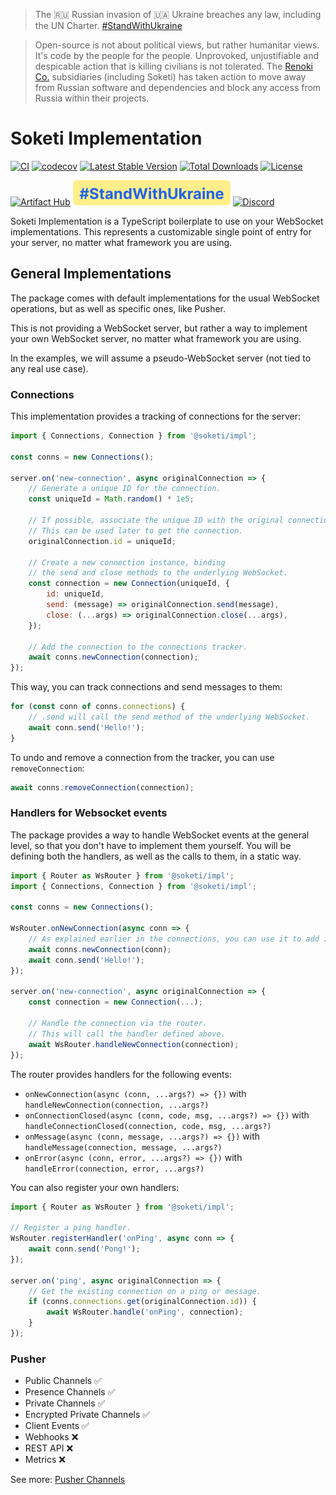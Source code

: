 > The 🇷🇺 Russian invasion of 🇺🇦 Ukraine breaches any law, including the UN Charter. [#StandWithUkraine](https://github.com/vshymanskyy/StandWithUkraine)

> Open-source is not about political views, but rather humanitar views. It's code by the people for the people. Unprovoked, unjustifiable and despicable action that is killing civilians is not tolerated. The [Renoki Co.](https://github.com/renoki-co) subsidiaries (including Soketi) has taken action to move away from Russian software and dependencies and block any access from Russia within their projects.

# Soketi Implementation

[![CI](https://github.com/soketi/impl/actions/workflows/ci.yml/badge.svg?branch=master)](https://github.com/soketi/impl/actions/workflows/ci.yml)
[![codecov](https://codecov.io/gh/soketi/impl/branch/master/graph/badge.svg)](https://codecov.io/gh/soketi/impl/branch/master)
[![Latest Stable Version](https://img.shields.io/github/v/release/soketi/impl)](https://www.npmjs.com/package/@soketi/impl)
[![Total Downloads](https://img.shields.io/npm/dt/@soketi/impl)](https://www.npmjs.com/package/@soketi/impl)
[![License](https://img.shields.io/npm/l/@soketi/impl)](https://www.npmjs.com/package/@soketi/impl)

[![Artifact Hub](https://img.shields.io/endpoint?url=https://artifacthub.io/badge/repository/soketi)](https://artifacthub.io/packages/search?repo=soketi)
[![StandWithUkraine](https://raw.githubusercontent.com/vshymanskyy/StandWithUkraine/master/badges/StandWithUkraine.svg)](https://github.com/vshymanskyy/StandWithUkraine/blob/master/docs/README.md)
[![Discord](https://img.shields.io/discord/957380329985958038?color=%235865F2&label=Discord&logo=discord&logoColor=%23fff)](https://discord.gg/VgfKCQydjb)

Soketi Implementation is a TypeScript boilerplate to use on your WebSocket implementations. This represents a customizable single point of entry for your server, no matter what framework you are using.

## General Implementations

The package comes with default implementations for the usual WebSocket operations, but as well as specific ones, like Pusher.

This is not providing a WebSocket server, but rather a way to implement your own WebSocket server, no matter what framework you are using.

In the examples, we will assume a pseudo-WebSocket server (not tied to any real use case).

### Connections

This implementation provides a tracking of connections for the server:

```js
import { Connections, Connection } from '@soketi/impl';

const conns = new Connections();

server.on('new-connection', async originalConnection => {
    // Generate a unique ID for the connection.
    const uniqueId = Math.random() * 1e5;

    // If possible, associate the unique ID with the original connection.
    // This can be used later to get the connection.
    originalConnection.id = uniqueId;

    // Create a new connection instance, binding
    // the send and close methods to the underlying WebSocket.
    const connection = new Connection(uniqueId, {
        id: uniqueId,
        send: (message) => originalConnection.send(message),
        close: (...args) => originalConnection.close(...args),
    });

    // Add the connection to the connections tracker.
    await conns.newConnection(connection);
});
```

This way, you can track connections and send messages to them:

```js
for (const conn of conns.connections) {
    // .send will call the send method of the underlying WebSocket.
    await conn.send('Hello!');
}
```

To undo and remove a connection from the tracker, you can use `removeConnection`:

```js
await conns.removeConnection(connection);
```

### Handlers for Websocket events

The package provides a way to handle WebSocket events at the general level,
so that you don't have to implement them yourself. You will be defining both
the handlers, as well as the calls to them, in a static way.

```js
import { Router as WsRouter } from '@soketi/impl';
import { Connections, Connection } from '@soketi/impl';

const conns = new Connections();

WsRouter.onNewConnection(async conn => {
    // As explained earlier in the connections, you can use it to add it to a tracker.
    await conns.newConnection(conn);
    await conn.send('Hello!');
});

server.on('new-connection', async originalConnection => {
    const connection = new Connection(...);

    // Handle the connection via the router.
    // This will call the handler defined above.
    await WsRouter.handleNewConnection(connection);
});
```

The router provides handlers for the following events:

- `onNewConnection(async (conn, ...args?) => {})` with `handleNewConnection(connection, ...args?)`
- `onConnectionClosed(async (conn, code, msg, ...args?) => {})` with `handleConnectionClosed(connection, code, msg, ...args?)`
- `onMessage(async (conn, message, ...args?) => {})` with `handleMessage(connection, message, ...args?)`
- `onError(async (conn, error, ...args?) => {})` with `handleError(connection, error, ...args?)`

You can also register your own handlers:

```js
import { Router as WsRouter } from '@soketi/impl';

// Register a ping handler.
WsRouter.registerHandler('onPing', async conn => {
    await conn.send('Pong!');
});

server.on('ping', async originalConnection => {
    // Get the existing connection on a ping or message.
    if (conns.connections.get(originalConnection.id)) {
        await WsRouter.handle('onPing', connection);
    }
});
```

### Pusher

- Public Channels ✅
- Presence Channels ✅
- Private Channels ✅
- Encrypted Private Channels ✅
- Client Events ✅
- Webhooks ❌
- REST API ❌
- Metrics ❌

See more: [Pusher Channels](https://pusher.com/channels)
